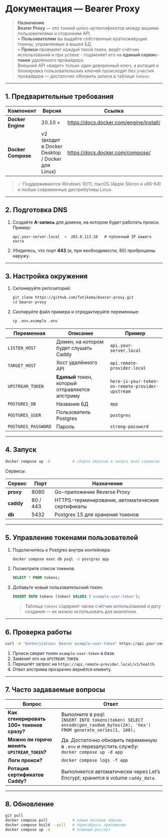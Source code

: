 # Документация — **Bearer Proxy**

> **Назначение**  
> **Bearer Proxy** — это тонкий шлюз-аутентификатор между вашими пользователями и сторонним API.  
> • **Пользователям** вы выдаёте собственные краткоживущие токены, управляемые в вашей БД.  
> • **Прокси** проверяет каждый такой токен, ведёт счётчик использований и при успехе - подменяет его на **единый сервис-токен** удалённого провайдера.  
> Внешний API «видит» только один доверенный ключ, а ротация и блокировка пользовательских ключей происходят без участия провайдера — достаточно обновить записи в таблице `tokens`.
---

## 1. Предварительные требования

| Компонент          | Версия                                          | Ссылка                                    |
|--------------------|-------------------------------------------------|-------------------------------------------|
| **Docker Engine**  | 20.10 +                                         | <https://docs.docker.com/engine/install/> |
| **Docker Compose** | v2 (входит в Docker Desktop / Docker для Linux) | <https://docs.docker.com/compose/>        |

> ✅ Поддерживаются Windows 10/11, macOS (Apple Silicon и x86-64) и любые современные дистрибутивы Linux.

---

## 2. Подготовка DNS

1. Создайте **A-запись** для домена, на котором будет работать прокси.  
   Пример:
   ```
   api.your-server.local  →  203.0.113.10   # публичный IP вашего хоста
   ```
2. Убедитесь, что порт **443** (и, при необходимости, 80) проброшены наружу.

---

## 3. Настройка окружения

1. Склонируйте репозиторий:
   ```bash
   git clone https://github.com/Tatikoma/bearer-proxy.git
   cd bearer-proxy
   ```
2. Скопируйте файл примера и отредактируйте переменные:
   ```bash
   cp .env.example .env
   ```

| Переменная          | Описание                                        | Пример                                           |
|---------------------|-------------------------------------------------|--------------------------------------------------|
| `LISTEN_HOST`       | Домен, на котором будет слушать Caddy           | `api.your-server.local`                          |
| `TARGET_HOST`       | Хост удалённого API                             | `api.remote-provider.local`                      |
| `UPSTREAM_TOKEN`    | **Единый** токен, который отправляется апстриму | `here-is-your-token-on-remote-provider-upstream` |
| `POSTGRES_DB`       | Название БД                                     | `app`                                            |
| `POSTGRES_USER`     | Пользователь Postgres                           | `postgres`                                       |
| `POSTGRES_PASSWORD` | Пароль                                          | `strong-password`                                |

---

## 4. Запуск

```bash
docker compose up -d          # сборка образов и запуск всех сервисов
```

Сервисы:

| Сервис    | Порт     | Назначение                                       |
|-----------|----------|--------------------------------------------------|
| **proxy** | 8080     | Go-приложение Reverse Proxy                      |
| **caddy** | 80 / 443 | HTTPS-терминирование, автоматические сертификаты |
| **db**    | 5432     | Postgres 15 для хранения токенов                 |

---

## 5. Управление токенами пользователей

1. Подключитесь к Postgres внутри контейнера:
   ```bash
   docker compose exec db psql -U postgres app
   ```
2. Посмотрите список токенов:
   ```sql
   SELECT * FROM tokens;
   ```
3. Добавьте новый пользовательский токен:
   ```sql
   INSERT INTO tokens (token) VALUES ('example-user-token');
   ```
   > Таблица `tokens` содержит также счётчик использований и дату создания — их можно использовать для аналитики.

---

## 6. Проверка работы

```bash
curl -H "Authorization: Bearer example-user-token" https://api.your-server.local/v1/health
```

1. Прокси сверит токен `example-user-token` в базе.
2. Заменит его на `UPSTREAM_TOKEN`.
3. Перешлёт запрос на `https://api.remote-provider.local/v1/health`.
4. Ответ апстрима прозрачно вернётся клиенту.

---

## 7. Часто задаваемые вопросы

| Вопрос                                       | Ответ                                                                                                                       |
|----------------------------------------------|-----------------------------------------------------------------------------------------------------------------------------|
| **Как сгенерировать 100+ токенов сразу?**    | Выполните в psql:  <br>`INSERT INTO tokens(token) SELECT encode(gen_random_bytes(24), 'hex') FROM generate_series(1, 100);` |
| **Можно ли горячо менять `UPSTREAM_TOKEN`?** | Да. Достаточно обновить переменную в `.env` и перезапустить службу: <br>`docker compose up -d app`                          |
| **Логи прокси?**                             | `docker compose logs -f app`                                                                                                |
| **Ротация сертификатов Caddy?**              | Выполняется автоматически через Let’s Encrypt; хранится в volume `caddy_data`.                                              |

---

## 8. Обновление

```bash
git pull
docker compose pull           # новые базовые образы
docker compose build --pull   # пересобрать приложение
docker compose up -d          # плавный рестарт
```